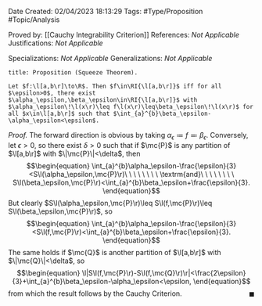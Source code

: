 <div class="topSpace"></div>

Date Created: 02/04/2023 18:13:29
Tags: #Type/Proposition #Topic/Analysis

Proved by: [[Cauchy Integrability Criterion]]
References: <i>Not Applicable</i>
Justifications: <i>Not Applicable</i>

Specializations: <i>Not Applicable</i>
Generalizations: <i>Not Applicable</i>

``` ad-Proposition
title: Proposition (Squeeze Theorem).

Let $f:\l[a,b\r]\to\R$. Then $f\in\RI{\l[a,b\r]}$ iff for all $\epsilon>0$, there exist $\alpha_\epsilon,\beta_\epsilon\in\RI{\l[a,b\r]}$ with $\alpha_\epsilon\!\l(x\r)\leq f\l(x\r)\leq\beta_\epsilon\!\l(x\r)$ for all $x\in\l[a,b\r]$ such that $\int_{a}^{b}\beta_\epsilon-\alpha_\epsilon<\epsilon$.

```

<i>Proof.</i> The forward direction is obvious by taking $\alpha_\epsilon\coloneqq f\eqqcolon\beta_\epsilon$. Conversely, let $\epsilon>0$, so there exist $\delta>0$ such that if $\mc{P}$ is any partition of $\l[a,b\r]$ with $\|\mc{P}\|<\delta$, then
$$\begin{equation}
    \int_{a}^{b}\alpha_\epsilon-\frac{\epsilon}{3}<S\l(\alpha_\epsilon,\mc{P}\r)\ \ \ \ \ \ \ \ \textrm{and}\ \ \ \ \ \ \ \ S\l(\beta_\epsilon,\mc{P}\r)<\int_{a}^{b}\beta_\epsilon+\frac{\epsilon}{3}.
\end{equation}$$
But clearly $S\l(\alpha_\epsilon,\mc{P}\r)\leq S\l(f,\mc{P}\r)\leq S\l(\beta_\epsilon,\mc{P}\r)$, so
$$\begin{equation}
    \int_{a}^{b}\alpha_\epsilon-\frac{\epsilon}{3}<S\l(f,\mc{P}\r)<\int_{a}^{b}\beta_\epsilon+\frac{\epsilon}{3}.
\end{equation}$$
The same holds if $\mc{Q}$ is another partition of $\l[a,b\r]$ with $\|\mc{Q}\|<\delta$, so
$$\begin{equation}
    \l|S\l(f,\mc{P}\r)-S\l(f,\mc{Q}\r)\r|<\frac{2\epsilon}{3}+\int_{a}^{b}\beta_\epsilon-\alpha_\epsilon<\epsilon,
\end{equation}$$
from which the result follows by the Cauchy Criterion.<span style="float:right;">$\blacksquare$</span>
